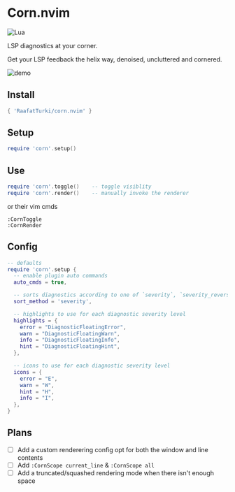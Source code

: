 # Corn.nvim
![Lua](https://img.shields.io/badge/Made%20with%20Lua-blueviolet.svg?style=for-the-badge&logo=lua)

LSP diagnostics at your corner.

Get your LSP feedback the helix way, denoised, uncluttered and cornered.

![demo](https://user-images.githubusercontent.com/16624558/265285866-8257051e-b944-4759-96b7-e5a97587ea21.gif)

## Install
```lua
{ 'RaafatTurki/corn.nvim' }
```

## Setup
```lua
require 'corn'.setup()
```

## Use
```lua
require 'corn'.toggle()    -- toggle visiblity
require 'corn'.render()    -- manually invoke the renderer
```
or their vim cmds
```
:CornToggle
:CornRender
```

## Config
```lua
-- defaults
require 'corn'.setup {
  -- enable plugin auto commands
  auto_cmds = true,

  -- sorts diagnostics according to one of `severity`, `severity_reverse`, `column` or `column_reverse`
  sort_method = 'severity',

  -- highlights to use for each diagnostic severity level
  highlights = {
    error = "DiagnosticFloatingError",
    warn = "DiagnosticFloatingWarn",
    info = "DiagnosticFloatingInfo",
    hint = "DiagnosticFloatingHint",
  },

  -- icons to use for each diagnostic severity level
  icons = {
    error = "E",
    warn = "W",
    hint = "H",
    info = "I",
  },
}
```

## Plans
- [ ] Add a custom renderering config opt for both the window and line contents
- [ ] Add `:CornScope current_line` & `:CornScope all`
- [ ] Add a truncated/squashed rendering mode when there isn't enough space
